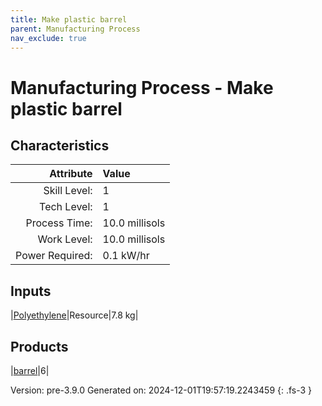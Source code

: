 ```yaml
---
title: Make plastic barrel
parent: Manufacturing Process
nav_exclude: true
---
```

# Manufacturing Process - Make plastic barrel


## Characteristics

| Attribute      | Value |
|--------:|:------|
|Skill Level:|1|
|Tech Level:|1|
|Process Time:|10.0 millisols|
|Work Level:|10.0 millisols|
|Power Required:|0.1 kW/hr|

## Inputs

|[Polyethylene](../resource/polyethylene.html)|Resource|7.8 kg|

## Products

|[barrel](../null/barrel.html)|6|


Version: pre-3.9.0 Generated on: 2024-12-01T19:57:19.2243459
{: .fs-3 }

